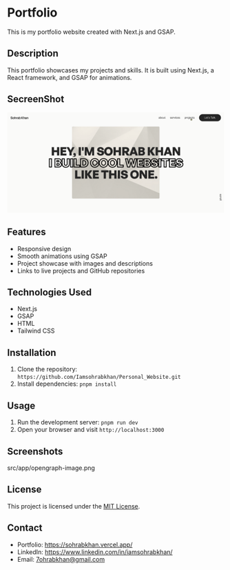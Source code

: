 # Portfolio

This is my portfolio website created with Next.js and GSAP.

## Description

This portfolio showcases my projects and skills. It is built using Next.js, a React framework, and GSAP for animations.

## SecreenShot

![alt text](src/app/opengraph-image.png)

## Features

- Responsive design
- Smooth animations using GSAP
- Project showcase with images and descriptions
- Links to live projects and GitHub repositories

## Technologies Used

- Next.js
- GSAP
- HTML
- Tailwind CSS

## Installation

1. Clone the repository: `https://github.com/Iamsohrabkhan/Personal_Website.git`
2. Install dependencies: `pnpm install`

## Usage

1. Run the development server: `pnpm run dev`
2. Open your browser and visit `http://localhost:3000`

## Screenshots
src/app/opengraph-image.png


## License

This project is licensed under the [MIT License](LICENSE).

## Contact

- Portfolio: https://sohrabkhan.vercel.app/
- LinkedIn: https://www.linkedin.com/in/iamsohrabkhan/
- Email: 7ohrabkhan@gmail.com

